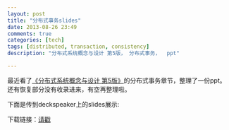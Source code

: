 ```yaml
---
layout: post
title: "分布式事务slides"
date: 2013-08-26 23:49
comments: true
categories: [tech]
tags: [distributed, transaction, consistency]
description: "分布式系统概念与设计 第5版， 分布式事务，  ppt"

---
```


最近看了[《分布式系统概念与设计 第5版》](http://book.douban.com/subject/21624776/)的分布式事务章节，整理了一份ppt。还有恢复部分没有收录进来，有空再整理啦。

下面是传到deckspeaker上的slides展示:

<script async class="speakerdeck-embed" data-id="aa521420f0a101303be246475d95d052" data-ratio="1.33333333333333" src="//speakerdeck.com/assets/embed.js"></script>


下载链接：[请戳](https://dl.dropboxusercontent.com/u/64021093/slides/distributed%20transcation.pptx)